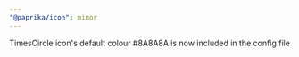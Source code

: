 ```yaml
---
"@paprika/icon": minor
---
```


TimesCircle icon's default colour #8A8A8A is now included in the config file
